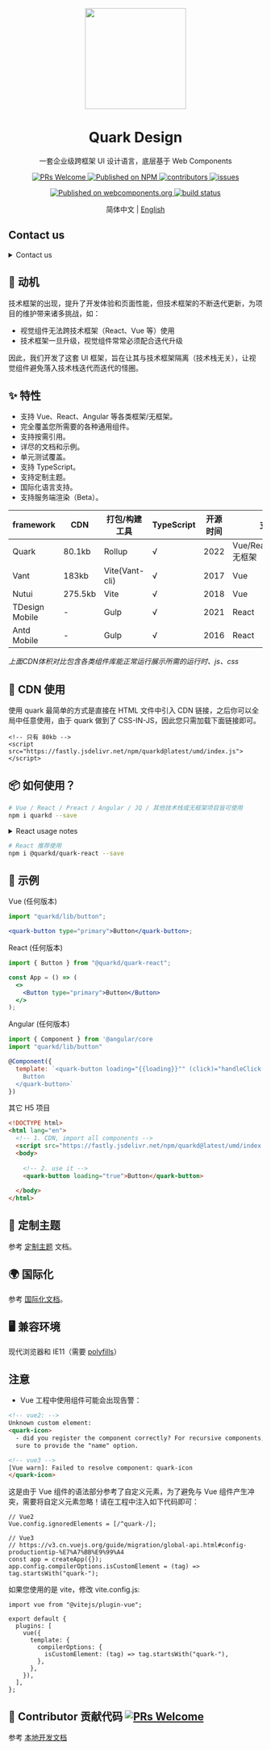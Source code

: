 <p align="center">
  <a href="https://quark-design.hellobike.com/">
    <img width="200" src="https://user-images.githubusercontent.com/14307551/197440754-08db4379-eb0f-4808-890d-690355e6e8d2.png">
  </a>
</p>

<h1 align="center">Quark Design</h1>

<div align="center">
  
  一套企业级跨框架 UI 设计语言，底层基于 Web Components
  
</div>

<p align="center">
  <a href="http://makeapullrequest.com">
    <img src="https://img.shields.io/badge/PRs-welcome-brightgreen.svg?style=flat-square" alt="PRs Welcome">
  </a>
  <a href="https://www.npmjs.com/package/quarkd">
    <img src="https://img.shields.io/npm/v/quarkd.svg" alt="Published on NPM">
  </a>
  <a href="https://github.com/hellof2e/quark-design">
    <img src="https://img.shields.io/github/contributors/hellof2e/quark-design" alt="contributors">
  </a>
  <a href="https://github.com/hellof2e/quark-design">
    <img src="https://img.shields.io/github/issues-closed/hellof2e/quark-design" alt="issues">
  </a>
</p>

<p align="center">
  <a href="https://www.webcomponents.org/element/quarkd">
    <img src="https://img.shields.io/badge/webcomponents.org-published-blue.svg" alt="Published on webcomponents.org">
  </a>
  
  <a href="https://github.com/hellof2e/quark-design/actions/workflows/sync-docs.yml">
    <img src="https://github.com/hellof2e/quark-design/actions/workflows/deploy2io.yml/badge.svg?branch=main" alt="build status">
  </a>
</p>

<p align="center">
  <span>简体中文 | </span>
  <a href="https://github.com/hellof2e/quark-design/blob/main/README.en-US.md">
  English
  </a>
</p>

## Contact us

<details>
  <summary>Contact us</summary>
  ~Wechat(微信交流/沟通群)，欢迎提意见或建议，有机会获取周边礼品 🎁 ～, 若群已满请加右边小助手微信拉你入群~

  ~微信(1)群已满~ 可扫码加入微信(2)群，或添加下面管理员拉你入群谢谢

  <div style="display:flex;">
    <img src="https://m.hellobike.com/resource/helloyun/15697/N-Exc_qun.png?x-oss-process=image/quality,q_80" width='180'/>
    <img src="https://user-images.githubusercontent.com/14307551/198974064-8d02f3af-3cef-4f89-8744-bb860dd56121.png" width='189'/>
  </div>
</details>


## 🤔 动机

技术框架的出现，提升了开发体验和页面性能，但技术框架的不断迭代更新，为项目的维护带来诸多挑战，如：

- 视觉组件无法跨技术框架（React、Vue 等）使用
- 技术框架一旦升级，视觉组件常常必须配合迭代升级

因此，我们开发了这套 UI 框架，旨在让其与技术框架隔离（技术栈无关），让视觉组件避免落入技术栈迭代而迭代的怪圈。

## ✨ 特性

- 支持 Vue、React、Angular 等各类框架/无框架。
- 完全覆盖您所需要的各种通用组件。
- 支持按需引用。
- 详尽的文档和示例。
- 单元测试覆盖。
- 支持 TypeScript。
- 支持定制主题。
- 国际化语言支持。
- 支持服务端渲染（Beta）。

| framework      | CDN     | 打包/构建工具  | TypeScript | 开源时间 | 支持技术栈/框架                    |
| -------------- | ------- | -------------- | ---------- | -------- | ---------------------------------- |
| Quark          | 80.1kb  | Rollup         | √          | 2022     | Vue/React/Angular/JQ/Svelte/无框架 |
| Vant           | 183kb   | Vite(Vant-cli) | √          | 2017     | Vue                                |
| Nutui          | 275.5kb | Vite           | √          | 2018     | Vue                                |
| TDesign Mobile | -       | Gulp           | √          | 2021     | React                              |
| Antd Mobile    | -       | Gulp           | √          | 2016     | React                              |

*上面CDN体积对比包含各类组件库能正常运行展示所需的运行时、js、css*

## 🔗 CDN 使用

使用 quark 最简单的方式是直接在 HTML 文件中引入 CDN 链接，之后你可以全局中任意使用，由于 quark 做到了 CSS-IN-JS，因此您只需加载下面链接即可。

```
<!-- 只有 80kb -->
<script src="https://fastly.jsdelivr.net/npm/quarkd@latest/umd/index.js"></script>
```

## 📦 如何使用？

```bash
# Vue / React / Preact / Angular / JQ / 其他技术栈或无框架项目皆可使用
npm i quarkd --save
```

<details>
<summary>React usage notes</summary>

由于 `quarkd` 提供的组件均为原生自定义元素（类比 div），因此组件内派发（dispatch）的事件需要使用 `addEventLisener` 接收，比如 `dialog` 组件内部的自定义关闭事件 `close`。而 Vue 技术栈则可以直接使用 `@xx` 即可接收原生派发的事件，因此不需要使用 `addEventLisener` 接收。

为了提升开发体验，我们对 `quarkd` 进行了 Reactify(React 化)！所以，我们建议您在 React/Preact 项目中使用 `@quarkd/quark-react`！
</details>

```bash
# React 推荐使用
npm i @quarkd/quark-react --save
```

## 🔨 示例

Vue (任何版本)

```jsx
import "quarkd/lib/button";

<quark-button type="primary">Button</quark-button>;
```

React (任何版本)

```jsx
import { Button } from "@quarkd/quark-react";

const App = () => (
  <>
    <Button type="primary">Button</Button>
  </>
);
```

Angular (任何版本)

```jsx
import { Component } from '@angular/core
import "quarkd/lib/button"

@Component({
  template: `<quark-button loading="{{loading}}"" (click)="handleClick()">
    Button
  </quark-button>`
})
```

其它 H5 项目

```html
<!DOCTYPE html>
<html lang="en">
  <!-- 1. CDN, import all components -->
  <script src="https://fastly.jsdelivr.net/npm/quarkd@latest/umd/index.js"></script>
  <body>
  
    <!-- 2. use it -->
    <quark-button loading="true">Button</quark-button>
  
  </body>
</html>
```

## 🎨 定制主题

参考 [定制主题](https://quark-design.hellobike.com/#/zh-CN/guide/theme) 文档。

## 🌍 国际化

参考 [国际化文档](https://quark-design.hellobike.com/#/zh-CN/guide/internationalization)。

## 🖥 兼容环境

现代浏览器和 IE11（需要 [polyfills](https://www.webcomponents.org/polyfills)）

## 注意

- Vue 工程中使用组件可能会出现告警：

```html
<!-- vue2: -->
Unknown custom element:
<quark-icon>
  - did you register the component correctly? For recursive components, make
  sure to provide the "name" option.

<!-- vue3 -->
[Vue warn]: Failed to resolve component: quark-icon
</quark-icon>
```

这是由于 Vue 组件的语法部分参考了自定义元素，为了避免与 Vue 组件产生冲突，需要将自定义元素忽略！请在工程中注入如下代码即可：

```tsx
// Vue2
Vue.config.ignoredElements = [/^quark-/];

// Vue3
// https://v3.cn.vuejs.org/guide/migration/global-api.html#config-productiontip-%E7%A7%BB%E9%99%A4
const app = createApp({});
app.config.compilerOptions.isCustomElement = (tag) => tag.startsWith("quark-");
```

如果您使用的是 vite，修改 vite.config.js:

```tsx
import vue from "@vitejs/plugin-vue";

export default {
  plugins: [
    vue({
      template: {
        compilerOptions: {
          isCustomElement: (tag) => tag.startsWith("quark-"),
        },
      },
    }),
  ],
};
```

## 👋 Contributor 贡献代码 [![PRs Welcome](https://img.shields.io/badge/PRs-welcome-brightgreen.svg?style=flat-square)](http://makeapullrequest.com)

参考 [本地开发文档](./CONTRIBUTING.zh-CN.md)
